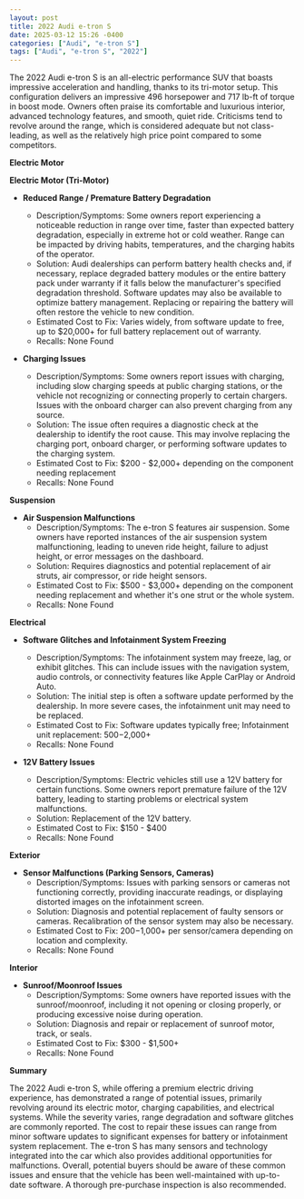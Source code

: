 ```yaml
---
layout: post
title: 2022 Audi e-tron S
date: 2025-03-12 15:26 -0400
categories: ["Audi", "e-tron S"]
tags: ["Audi", "e-tron S", "2022"]
---
```

The 2022 Audi e-tron S is an all-electric performance SUV that boasts impressive acceleration and handling, thanks to its tri-motor setup. This configuration delivers an impressive 496 horsepower and 717 lb-ft of torque in boost mode. Owners often praise its comfortable and luxurious interior, advanced technology features, and smooth, quiet ride. Criticisms tend to revolve around the range, which is considered adequate but not class-leading, as well as the relatively high price point compared to some competitors.

**Electric Motor**

**Electric Motor (Tri-Motor)**

* **Reduced Range / Premature Battery Degradation**
    * Description/Symptoms: Some owners report experiencing a noticeable reduction in range over time, faster than expected battery degradation, especially in extreme hot or cold weather. Range can be impacted by driving habits, temperatures, and the charging habits of the operator.
    * Solution: Audi dealerships can perform battery health checks and, if necessary, replace degraded battery modules or the entire battery pack under warranty if it falls below the manufacturer's specified degradation threshold. Software updates may also be available to optimize battery management. Replacing or repairing the battery will often restore the vehicle to new condition.
    * Estimated Cost to Fix: Varies widely, from software update to free, up to $20,000+ for full battery replacement out of warranty.
    * Recalls: None Found

* **Charging Issues**
    * Description/Symptoms: Some owners report issues with charging, including slow charging speeds at public charging stations, or the vehicle not recognizing or connecting properly to certain chargers. Issues with the onboard charger can also prevent charging from any source.
    * Solution: The issue often requires a diagnostic check at the dealership to identify the root cause. This may involve replacing the charging port, onboard charger, or performing software updates to the charging system.
    * Estimated Cost to Fix: $200 - $2,000+ depending on the component needing replacement
    * Recalls: None Found

**Suspension**

* **Air Suspension Malfunctions**
    * Description/Symptoms: The e-tron S features air suspension. Some owners have reported instances of the air suspension system malfunctioning, leading to uneven ride height, failure to adjust height, or error messages on the dashboard.
    * Solution: Requires diagnostics and potential replacement of air struts, air compressor, or ride height sensors.
    * Estimated Cost to Fix: $500 - $3,000+ depending on the component needing replacement and whether it's one strut or the whole system.
    * Recalls: None Found

**Electrical**

* **Software Glitches and Infotainment System Freezing**
    * Description/Symptoms: The infotainment system may freeze, lag, or exhibit glitches. This can include issues with the navigation system, audio controls, or connectivity features like Apple CarPlay or Android Auto.
    * Solution: The initial step is often a software update performed by the dealership. In more severe cases, the infotainment unit may need to be replaced.
    * Estimated Cost to Fix: Software updates typically free; Infotainment unit replacement: $500-$2,000+
    * Recalls: None Found

* **12V Battery Issues**
    * Description/Symptoms: Electric vehicles still use a 12V battery for certain functions. Some owners report premature failure of the 12V battery, leading to starting problems or electrical system malfunctions.
    * Solution: Replacement of the 12V battery.
    * Estimated Cost to Fix: $150 - $400
    * Recalls: None Found

**Exterior**

* **Sensor Malfunctions (Parking Sensors, Cameras)**
    * Description/Symptoms: Issues with parking sensors or cameras not functioning correctly, providing inaccurate readings, or displaying distorted images on the infotainment screen.
    * Solution: Diagnosis and potential replacement of faulty sensors or cameras. Recalibration of the sensor system may also be necessary.
    * Estimated Cost to Fix: $200-$1,000+ per sensor/camera depending on location and complexity.
    * Recalls: None Found

**Interior**

* **Sunroof/Moonroof Issues**
    * Description/Symptoms: Some owners have reported issues with the sunroof/moonroof, including it not opening or closing properly, or producing excessive noise during operation.
    * Solution: Diagnosis and repair or replacement of sunroof motor, track, or seals.
    * Estimated Cost to Fix: $300 - $1,500+
    * Recalls: None Found

**Summary**

The 2022 Audi e-tron S, while offering a premium electric driving experience, has demonstrated a range of potential issues, primarily revolving around its electric motor, charging capabilities, and electrical systems. While the severity varies, range degradation and software glitches are commonly reported. The cost to repair these issues can range from minor software updates to significant expenses for battery or infotainment system replacement. The e-tron S has many sensors and technology integrated into the car which also provides additional opportunities for malfunctions. Overall, potential buyers should be aware of these common issues and ensure that the vehicle has been well-maintained with up-to-date software. A thorough pre-purchase inspection is also recommended.

